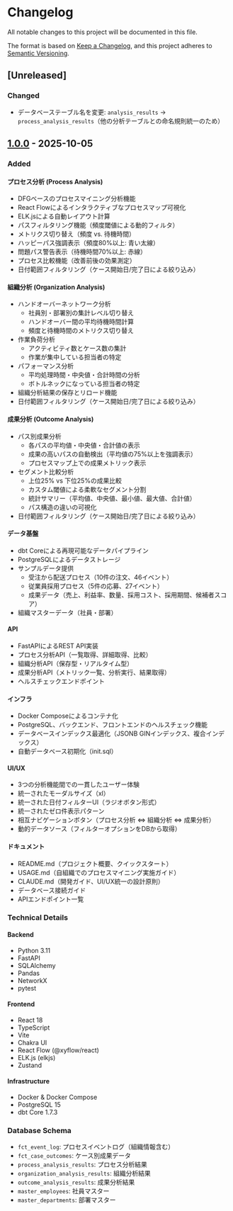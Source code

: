 # Changelog

All notable changes to this project will be documented in this file.

The format is based on [Keep a Changelog](https://keepachangelog.com/en/1.0.0/),
and this project adheres to [Semantic Versioning](https://semver.org/spec/v2.0.0.html).

## [Unreleased]

### Changed

- データベーステーブル名を変更: `analysis_results` → `process_analysis_results`（他の分析テーブルとの命名規則統一のため）

## [1.0.0] - 2025-10-05

### Added

#### プロセス分析 (Process Analysis)

- DFGベースのプロセスマイニング分析機能
- React Flowによるインタラクティブなプロセスマップ可視化
- ELK.jsによる自動レイアウト計算
- パスフィルタリング機能（頻度閾値による動的フィルタ）
- メトリクス切り替え（頻度 vs. 待機時間）
- ハッピーパス強調表示（頻度80%以上: 青い太線）
- 問題パス警告表示（待機時間70%以上: 赤線）
- プロセス比較機能（改善前後の効果測定）
- 日付範囲フィルタリング（ケース開始日/完了日による絞り込み）

#### 組織分析 (Organization Analysis)

- ハンドオーバーネットワーク分析
  - 社員別・部署別の集計レベル切り替え
  - ハンドオーバー間の平均待機時間計算
  - 頻度と待機時間のメトリクス切り替え
- 作業負荷分析
  - アクティビティ数とケース数の集計
  - 作業が集中している担当者の特定
- パフォーマンス分析
  - 平均処理時間・中央値・合計時間の分析
  - ボトルネックになっている担当者の特定
- 組織分析結果の保存とリロード機能
- 日付範囲フィルタリング（ケース開始日/完了日による絞り込み）

#### 成果分析 (Outcome Analysis)

- パス別成果分析
  - 各パスの平均値・中央値・合計値の表示
  - 成果の高いパスの自動検出（平均値の75%以上を強調表示）
  - プロセスマップ上での成果メトリック表示
- セグメント比較分析
  - 上位25% vs 下位25%の成果比較
  - カスタム閾値による柔軟なセグメント分割
  - 統計サマリー（平均値、中央値、最小値、最大値、合計値）
  - パス構造の違いの可視化
- 日付範囲フィルタリング（ケース開始日/完了日による絞り込み）

#### データ基盤

- dbt Coreによる再現可能なデータパイプライン
- PostgreSQLによるデータストレージ
- サンプルデータ提供
  - 受注から配送プロセス（10件の注文、46イベント）
  - 従業員採用プロセス（5件の応募、27イベント）
  - 成果データ（売上、利益率、数量、採用コスト、採用期間、候補者スコア）
- 組織マスターデータ（社員・部署）

#### API

- FastAPIによるREST API実装
- プロセス分析API（一覧取得、詳細取得、比較）
- 組織分析API（保存型・リアルタイム型）
- 成果分析API（メトリック一覧、分析実行、結果取得）
- ヘルスチェックエンドポイント

#### インフラ

- Docker Composeによるコンテナ化
- PostgreSQL、バックエンド、フロントエンドのヘルスチェック機能
- データベースインデックス最適化（JSONB GINインデックス、複合インデックス）
- 自動データベース初期化（init.sql）

#### UI/UX

- 3つの分析機能間での一貫したユーザー体験
- 統一されたモーダルサイズ（xl）
- 統一された日付フィルターUI（ラジオボタン形式）
- 統一されたゼロ件表示パターン
- 相互ナビゲーションボタン（プロセス分析 ⇔ 組織分析 ⇔ 成果分析）
- 動的データソース（フィルターオプションをDBから取得）

#### ドキュメント

- README.md（プロジェクト概要、クイックスタート）
- USAGE.md（自組織でのプロセスマイニング実施ガイド）
- CLAUDE.md（開発ガイド、UI/UX統一の設計原則）
- データベース接続ガイド
- APIエンドポイント一覧

### Technical Details

#### Backend

- Python 3.11
- FastAPI
- SQLAlchemy
- Pandas
- NetworkX
- pytest

#### Frontend

- React 18
- TypeScript
- Vite
- Chakra UI
- React Flow (@xyflow/react)
- ELK.js (elkjs)
- Zustand

#### Infrastructure

- Docker & Docker Compose
- PostgreSQL 15
- dbt Core 1.7.3

### Database Schema

- `fct_event_log`: プロセスイベントログ（組織情報含む）
- `fct_case_outcomes`: ケース別成果データ
- `process_analysis_results`: プロセス分析結果
- `organization_analysis_results`: 組織分析結果
- `outcome_analysis_results`: 成果分析結果
- `master_employees`: 社員マスター
- `master_departments`: 部署マスター

[1.0.0]: https://github.com/suwa-sh/open-process-mining/releases/tag/v1.0.0
